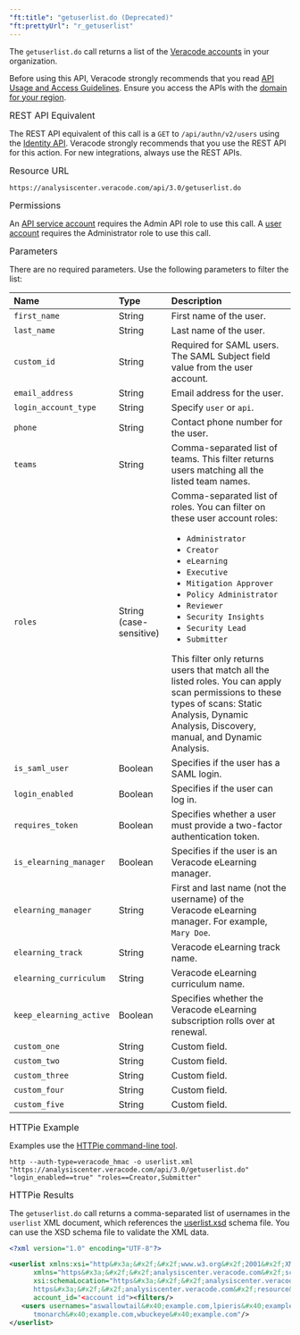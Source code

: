 ```yaml
---
"ft:title": "getuserlist.do (Deprecated)"
"ft:prettyUrl": "r_getuserlist"
---
```

The `getuserlist.do` call returns a list of the [Veracode accounts](https://docs.veracode.com/r/c_about_veracode_accounts) in your organization.

Before using this API, Veracode strongly recommends that you read [API Usage and Access Guidelines](https://docs.veracode.com/r/c_API_usage_guidelines). Ensure you access the APIs with the [domain for your region](https://docs.veracode.com/r/Region_Domains_for_Veracode_APIs).

<p><span style="font-size: medium;">REST API Equivalent</span></p>

The REST API equivalent of this call is a `GET` to `/api/authn/v2/users` using the [Identity API](https://docs.veracode.com/r/c_identity_intro). Veracode strongly recommends that you use the REST API for this action. For new integrations, always use the REST APIs.

<p><span style="font-size: medium;">Resource URL</span></p>

`https://analysiscenter.veracode.com/api/3.0/getuserlist.do`

<p><span style="font-size: medium;">Permissions</span></p>

An [API service account](https://docs.veracode.com/r/c_about_veracode_accounts) requires the Admin API role to use this call. A [user account](https://docs.veracode.com/r/c_role_permissions) requires the Administrator role to use this call.

<p><span style="font-size: medium;">Parameters</span></p>

There are no required parameters. Use the following parameters to filter the list:

| Name                    | Type                    | Description                                                                                                                                                                                                                                                                                                                                                                                                                                                                                                                       |
|:------------------------|:------------------------|:----------------------------------------------------------------------------------------------------------------------------------------------------------------------------------------------------------------------------------------------------------------------------------------------------------------------------------------------------------------------------------------------------------------------------------------------------------------------------------------------------------------------------------|
| `first_name`            | String                  | First name of the user.                                                                                                                                                                                                                                                                                                                                                                                                                                                                                                           |
| `last_name`             | String                  | Last name of the user.                                                                                                                                                                                                                                                                                                                                                                                                                                                                                                            |
| `custom_id`             | String                  | Required for SAML users. The SAML Subject field value from the user account.                                                                                                                                                                                                                                                                                                                                                                                                                                                      |
| `email_address`         | String                  | Email address for the user.                                                                                                                                                                                                                                                                                                                                                                                                                                                                                                       |
| `login_account_type`    | String                  | Specify `user` or `api`.                                                                                                                                                                                                                                                                                                                                                                                                                                                                                                          |
| `phone`                 | String                  | Contact phone number for the user.                                                                                                                                                                                                                                                                                                                                                                                                                                                                                                |
| `teams`                 | String                  | Comma-separated list of teams. This filter returns users matching all the listed team names.                                                                                                                                                                                                                                                                                                                                                                                                                                      |
| `roles`                 | String (case-sensitive) | Comma-separated list of roles. You can filter on these user account roles: <ul><li>`Administrator`</li><li>`Creator`</li><li>`eLearning`</li><li>`Executive`</li><li>`Mitigation Approver`</li><li>`Policy Administrator`</li><li>`Reviewer`</li><li>`Security Insights`</li><li>`Security Lead`</li><li>`Submitter`</li></ul>This filter only returns users that match all the listed roles. You can apply scan permissions to these types of scans: Static Analysis, Dynamic Analysis, Discovery, manual, and Dynamic Analysis. |
| `is_saml_user`          | Boolean                 | Specifies if the user has a SAML login.                                                                                                                                                                                                                                                                                                                                                                                                                                                                                           |
| `login_enabled`         | Boolean                 | Specifies if the user can log in.                                                                                                                                                                                                                                                                                                                                                                                                                                                                                                 |
| `requires_token`        | Boolean                 | Specifies whether a user must provide a two-factor authentication token.                                                                                                                                                                                                                                                                                                                                                                                                                                                          |
| `is_elearning_manager`  | Boolean                 | Specifies if the user is an Veracode eLearning manager.                                                                                                                                                                                                                                                                                                                                                                                                                                                                           |
| `elearning_manager`     | String                  | First and last name (not the username) of the Veracode eLearning manager. For example, `Mary Doe`.                                                                                                                                                                                                                                                                                                                                                                                                                                |
| `elearning_track`       | String                  | Veracode eLearning track name.                                                                                                                                                                                                                                                                                                                                                                                                                                                                                                    |
| `elearning_curriculum`  | String                  | Veracode eLearning curriculum name.                                                                                                                                                                                                                                                                                                                                                                                                                                                                                               |
| `keep_elearning_active` | Boolean                 | Specifies whether the Veracode eLearning subscription rolls over at renewal.                                                                                                                                                                                                                                                                                                                                                                                                                                                      |
| `custom_one`            | String                  | Custom field.                                                                                                                                                                                                                                                                                                                                                                                                                                                                                                                     |
| `custom_two`            | String                  | Custom field.                                                                                                                                                                                                                                                                                                                                                                                                                                                                                                                     |
| `custom_three`          | String                  | Custom field.                                                                                                                                                                                                                                                                                                                                                                                                                                                                                                                     |
| `custom_four`           | String                  | Custom field.                                                                                                                                                                                                                                                                                                                                                                                                                                                                                                                     |
| `custom_five`           | String                  | Custom field.                                                                                                                                                                                                                                                                                                                                                                                                                                                                                                                     |

<p><span style="font-size: medium;">HTTPie Example</span></p>

Examples use the [HTTPie command-line tool](https://docs.veracode.com/r/c_httpie_tool).

```shell
http --auth-type=veracode_hmac -o userlist.xml "https://analysiscenter.veracode.com/api/3.0/getuserlist.do" "login_enabled==true" "roles==Creator,Submitter"
```

<p><span style="font-size: medium;">HTTPie Results</span></p>

The `getuserlist.do` call returns a comma-separated list of usernames in the `userlist` XML document, which references the [userlist.xsd](https://analysiscenter.veracode.com/resource/3.0/userlist.xsd) schema file. You can use the XSD schema file to validate the XML data.

```xml
<?xml version="1.0" encoding="UTF-8"?>

<userlist xmlns:xsi="http&#x3a;&#x2f;&#x2f;www.w3.org&#x2f;2001&#x2f;XMLSchema-instance" 
      xmlns="https&#x3a;&#x2f;&#x2f;analysiscenter.veracode.com&#x2f;schema&#x2f;userlist&#x2f;3.0" 
      xsi:schemaLocation="https&#x3a;&#x2f;&#x2f;analysiscenter.veracode.com&#x2f;schema&#x2f;userlist&#x2f;3.0 
      https&#x3a;&#x2f;&#x2f;analysiscenter.veracode.com&#x2f;resource&#x2f;3.0&#x2f;userlist.xsd" userlist_version="3.0" 
      account_id="<account id"><filters/>
   <users usernames="aswallowtail&#x40;example.com,lpieris&#x40;example.com,sviceroy&#x40;example.com,
      tmonarch&#x40;example.com,wbuckeye&#x40;example.com"/>
</userlist>
```